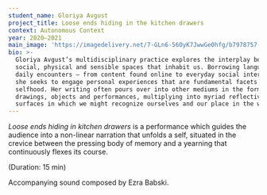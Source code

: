 ```yaml
---
student_name: Gloriya Avgust
project_title: Loose ends hiding in the kitchen drawers
context: Autonomous Context
year: 2020—2021
main_image: 'https://imagedelivery.net/7-GLn6-56OyK7JwwGe0hfg/b7978757-6c08-4faf-04bf-98b2a1e76a00'
bio: >-
  Gloriya Avgust’s multidisciplinary practice explores the interplay between the
  social, physical and sensible spaces that inhabit us. Borrowing language from
  daily encounters – from content found online to everyday social interactions –
  she seeks to engage personal experiences that are fundamental facets of our
  selfhood. Her writing often pours over into other mediums in the forms of
  drawings, objects and performances, multiplying into myriad reflective
  surfaces in which we might recognize ourselves and our place in the world.
---
```

*Loose ends hiding in kitchen drawers* is a performance which guides the audience into a non-linear narration that unfolds a self, situated in the crevice between the pressing body of memory and a yearning that continuously flexes its course.       



(Duration: 15 min) 

Accompanying sound composed by Ezra Babski.